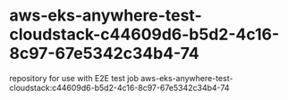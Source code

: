 # aws-eks-anywhere-test-cloudstack-c44609d6-b5d2-4c16-8c97-67e5342c34b4-74
repository for use with E2E test job aws-eks-anywhere-test-cloudstack:c44609d6-b5d2-4c16-8c97-67e5342c34b4-74
